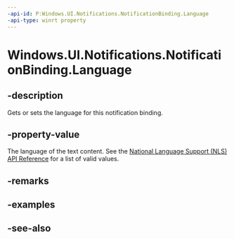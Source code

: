 ```yaml
---
-api-id: P:Windows.UI.Notifications.NotificationBinding.Language
-api-type: winrt property
---
```


<!-- Property syntax
public string Language { get;  set; }
-->

# Windows.UI.Notifications.NotificationBinding.Language

## -description
Gets or sets the language for this notification binding.

## -property-value
The language of the text content. See the [National Language Support (NLS) API Reference](https://msdn.microsoft.com/goglobal/bb896001.aspx) for a list of valid values.

## -remarks

## -examples

## -see-also
